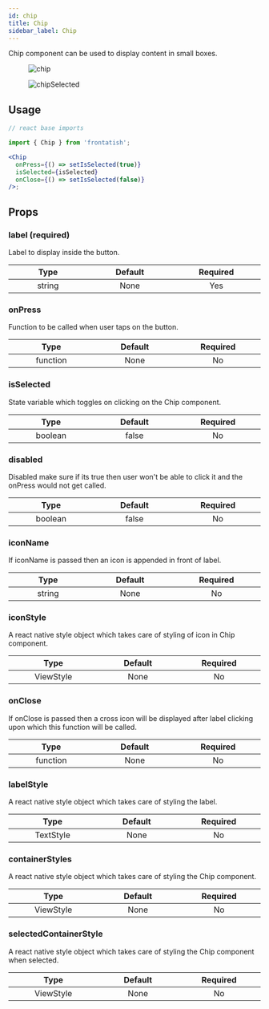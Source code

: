 ```yaml
---
id: chip
title: Chip
sidebar_label: Chip
---
```


Chip component can be used to display content in small boxes.

<div className="image-horizontal-preview">
    <figure>
      <img src="/frontatish/img/Chip.png" alt="chip" />
    </figure>
    <figure>
      <img src="/frontatish/img/chipSelected.png" alt="chipSelected" />
    </figure>
</div>

## Usage

```jsx
// react base imports

import { Chip } from 'frontatish';

<Chip
  onPress={() => setIsSelected(true)}
  isSelected={isSelected}
  onClose={() => setIsSelected(false)}
/>;
```

## Props

### label (required)

Label to display inside the button.

|           Type            |         Default         |        Required        |
| :-----------------------: | :---------------------: | :--------------------: |
| string <img width="500"/> | None <img width="500"/> | Yes <img width="500"/> |

### onPress

Function to be called when user taps on the button.

|            Type             |        Default         |       Required        |
| :-------------------------: | :--------------------: | :-------------------: |
| function <img width="500"/> | None<img width="500"/> | No <img width="500"/> |

### isSelected

State variable which toggles on clicking on the Chip component.

|            Type            |         Default          |       Required        |
| :------------------------: | :----------------------: | :-------------------: |
| boolean <img width="500"/> | false <img width="500"/> | No <img width="500"/> |

### disabled

Disabled make sure if its true then user won't be able to click it and the onPress would not get called.

|            Type            |         Default          |       Required        |
| :------------------------: | :----------------------: | :-------------------: |
| boolean <img width="500"/> | false <img width="500"/> | No <img width="500"/> |

### iconName

If iconName is passed then an icon is appended in front of label.

|           Type            |         Default         |       Required        |
| :-----------------------: | :---------------------: | :-------------------: |
| string <img width="500"/> | None <img width="500"/> | No <img width="500"/> |

### iconStyle

A react native style object which takes care of styling of icon in Chip component.

|             Type             |         Default         |       Required        |
| :--------------------------: | :---------------------: | :-------------------: |
| ViewStyle <img width="500"/> | None <img width="500"/> | No <img width="500"/> |

### onClose

If onClose is passed then a cross icon will be displayed after label clicking upon which this function will be called.

|            Type             |         Default         |       Required        |
| :-------------------------: | :---------------------: | :-------------------: |
| function <img width="500"/> | None <img width="500"/> | No <img width="500"/> |

### labelStyle

A react native style object which takes care of styling the label.

|             Type             |         Default         |       Required        |
| :--------------------------: | :---------------------: | :-------------------: |
| TextStyle <img width="500"/> | None <img width="500"/> | No <img width="500"/> |

### containerStyles

A react native style object which takes care of styling the Chip component.

|             Type             |         Default         |       Required        |
| :--------------------------: | :---------------------: | :-------------------: |
| ViewStyle <img width="500"/> | None <img width="500"/> | No <img width="500"/> |

### selectedContainerStyle

A react native style object which takes care of styling the Chip component when selected.

|             Type             |         Default         |       Required        |
| :--------------------------: | :---------------------: | :-------------------: |
| ViewStyle <img width="500"/> | None <img width="500"/> | No <img width="500"/> |
